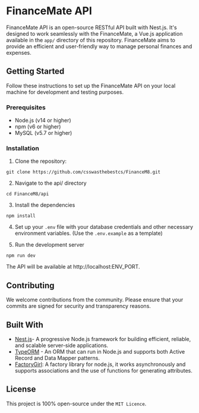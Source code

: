# FinanceMate API

FinanceMate API is an open-source RESTful API built with Nest.js. It's designed to work seamlessly with the FinanceMate, a Vue.js application available in the `app/` directory of this repository. FinanceMate aims to provide an efficient and user-friendly way to manage personal finances and expenses.

## Getting Started
Follow these instructions to set up the FinanceMate API on your local machine for development and testing purposes.

### Prerequisites
- Node.js (v14 or higher)
- npm (v6 or higher)
- MySQL (v5.7 or higher)

### Installation

1. Clone the repository:
```
git clone https://github.com/csswasthebestcs/FinanceM8.git
```

2. Navigate to the api/ directory
```
cd FinanceM8/api
```

3. Install the dependencies
```
npm install
```

4. Set up your `.env` file with your database credentials and other necessary environment variables. (Use the `.env.example` as a template)

5. Run the development server
```
npm run dev
```
The API will be available at http://localhost:ENV_PORT.

## Contributing
We welcome contributions from the community. Please ensure that your commits are signed for security and transparency reasons.

## Built With
- [Nest.js](https://nestjs.com/)- A progressive Node.js framework for building efficient, reliable, and scalable server-side applications.
- [TypeORM](https://typeorm.io/) - An ORM that can run in Node.js and supports both Active Record and Data Mapper patterns.
- [FactoryGirl](https://github.com/simonexmachina/factory-girl/tree/f7ec9d5004021ff1334ab9440e9b5cc4fd1a18b0):  A factory library for node.js, it works asynchronously and supports associations and the use of functions for generating attributes.

## License
This project is 100% open-source under the `MIT Licence`.